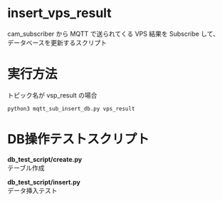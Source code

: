 # insert_vps_result
cam_subscriber から MQTT で送られてくる VPS 結果を Subscribe して、  
データベースを更新するスクリプト

# 実行方法
トピック名が vsp_result の場合
```
python3 mqtt_sub_insert_db.py vps_result
```

# DB操作テストスクリプト
**db_test_script/create.py**  
テーブル作成  

**db_test_script/insert.py**  
データ挿入テスト  
